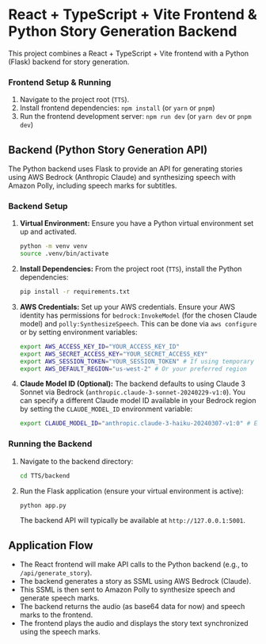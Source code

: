# React + TypeScript + Vite Frontend & Python Story Generation Backend

This project combines a React + TypeScript + Vite frontend with a Python (Flask) backend for story generation.

### Frontend Setup & Running

1. Navigate to the project root (`TTS`).
2. Install frontend dependencies: `npm install` (or `yarn` or `pnpm`)
3. Run the frontend development server: `npm run dev` (or `yarn dev` or `pnpm dev`)

## Backend (Python Story Generation API)

The Python backend uses Flask to provide an API for generating stories using AWS Bedrock (Anthropic Claude) and synthesizing speech with Amazon Polly, including speech marks for subtitles.

### Backend Setup

1. **Virtual Environment:** Ensure you have a Python virtual environment set up and activated.

    ```bash
    python -m venv venv
    source .venv/bin/activate
    ```

2. **Install Dependencies:** From the project root (`TTS`), install the Python dependencies:

    ```bash
    pip install -r requirements.txt
    ```

3. **AWS Credentials:** Set up your AWS credentials. Ensure your AWS identity has permissions for `bedrock:InvokeModel` (for the chosen Claude model) and `polly:SynthesizeSpeech`.
    This can be done via `aws configure` or by setting environment variables:

    ```bash
    export AWS_ACCESS_KEY_ID="YOUR_ACCESS_KEY_ID"
    export AWS_SECRET_ACCESS_KEY="YOUR_SECRET_ACCESS_KEY"
    export AWS_SESSION_TOKEN="YOUR_SESSION_TOKEN" # If using temporary credentials
    export AWS_DEFAULT_REGION="us-west-2" # Or your preferred region
    ```

4. **Claude Model ID (Optional):** The backend defaults to using Claude 3 Sonnet via Bedrock (`anthropic.claude-3-sonnet-20240229-v1:0`). You can specify a different Claude model ID available in your Bedrock region by setting the `CLAUDE_MODEL_ID` environment variable:

    ```bash
    export CLAUDE_MODEL_ID="anthropic.claude-3-haiku-20240307-v1:0" # Example for Haiku
    ```

### Running the Backend

1. Navigate to the backend directory:

    ```bash
    cd TTS/backend
    ```

2. Run the Flask application (ensure your virtual environment is active):

    ```bash
    python app.py
    ```

    The backend API will typically be available at `http://127.0.0.1:5001`.

## Application Flow

- The React frontend will make API calls to the Python backend (e.g., to `/api/generate_story`).
- The backend generates a story as SSML using AWS Bedrock (Claude).
- This SSML is then sent to Amazon Polly to synthesize speech and generate speech marks.
- The backend returns the audio (as base64 data for now) and speech marks to the frontend.
- The frontend plays the audio and displays the story text synchronized using the speech marks.
